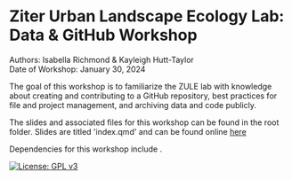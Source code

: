 # Ziter Urban Landscape Ecology Lab: Data & GitHub Workshop
Authors: Isabella Richmond & Kayleigh Hutt-Taylor  
Date of Workshop: January 30, 2024

The goal of this workshop is to familiarize the ZULE lab with knowledge about creating and contributing to a GitHub repository, best practices for file and project management, and archiving data and code publicly. 

The slides and associated files for this workshop can be found in the root folder. Slides are titled 'index.qmd' and can be found online [here](https://zule-lab.github.io/data-github-workshop)    

Dependencies for this workshop include .  

[![License: GPL v3](https://img.shields.io/badge/License-GPLv3-blue.svg)](https://www.gnu.org/licenses/gpl-3.0)